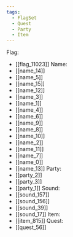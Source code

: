 ```yaml
---
tags:
  - FlagSet
  - Quest
  - Party
  - Item
---
```

Flag:
- [[flag_11023]]
Name:
- [[name_14]]
- [[name_5]]
- [[name_15]]
- [[name_12]]
- [[name_3]]
- [[name_1]]
- [[name_4]]
- [[name_6]]
- [[name_9]]
- [[name_8]]
- [[name_10]]
- [[name_2]]
- [[name_11]]
- [[name_7]]
- [[name_0]]
- [[name_13]]
Party:
- [[party_2]]
- [[party_3]]
- [[party_1]]
Sound:
- [[sound_157]]
- [[sound_156]]
- [[sound_39]]
- [[sound_17]]
Item:
- [[item_815]]
Quest:
- [[quest_56]]
